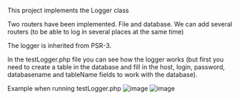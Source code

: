 This project implements the Logger class

Two routers have been implemented. File and database. We can add several routers (to be able to log in several places at the same time)

The logger is inherited from PSR-3.

In the testLogger.php file you can see how the logger works (but first you need to create a table in the database and fill in the host, login, password, databasename and tableName fields to work with the database).

Example when running testLogger.php
![image](https://github.com/TheTupok/logger/assets/65355616/f3719eb8-1aba-4b73-abc1-73e51050102f)
![image](https://github.com/TheTupok/logger/assets/65355616/b18febbc-6588-4ba9-a8cd-ee6e0345bbe6)
